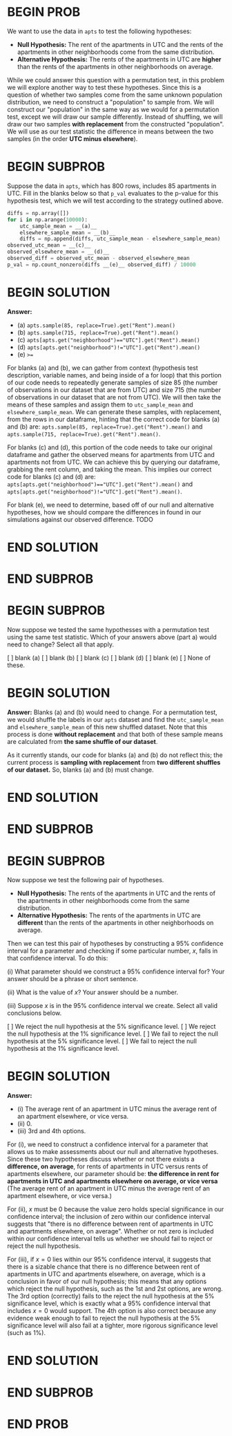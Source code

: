 # BEGIN PROB

We want to use the data in `apts` to test the following hypotheses:

- **Null Hypothesis:** The rent of the apartments in UTC and the rents of the apartments in other neighborhoods come from the same distribution.
- **Alternative Hypothesis:** The rents of the apartments in UTC are **higher** than the rents of the apartments in other neighborhoods on average.

While we could answer this question with a permutation test, in this problem we will explore another way to test these hypotheses. Since this is a question of whether two samples come from the same unknown population distribution, we need to construct a "population" to sample from. We will construct our "population" in the same way as we would for a permutation test, except we will draw our sample differently. Instead of shuffling, we will draw our two samples **with replacement** from the constructed "population". We will use as our test statistic the difference in means between the two samples (in the order **UTC minus elsewhere**).

# BEGIN SUBPROB

Suppose the data in `apts`, which has 800 rows, includes 85 apartments in UTC. Fill in the blanks below so that `p_val` evaluates to the p-value for this hypothesis test, which we will test according to the strategy outlined above.

```py
diffs = np.array([])
for i in np.arange(10000):
    utc_sample_mean = __(a)__
    elsewhere_sample_mean = __(b)__
    diffs = np.append(diffs, utc_sample_mean - elsewhere_sample_mean)
observed_utc_mean = __(c)__
observed_elsewhere_mean = __(d)__
observed_diff = observed_utc_mean - observed_elsewhere_mean
p_val = np.count_nonzero(diffs __(e)__ observed_diff) / 10000
```

# BEGIN SOLUTION

**Answer:**

- (a) `apts.sample(85, replace=True).get("Rent").mean()`
- (b) `apts.sample(715, replace=True).get("Rent").mean()`
- (c) `apts[apts.get("neighborhood")=="UTC"].get("Rent").mean()`
- (d) `apts[apts.get("neighborhood")!="UTC"].get("Rent").mean()`
- (e) `>=`

For blanks (a) and (b), we can gather from context (hypothesis test description, variable names, and being inside of a for loop) that this portion of our code needs to repeatedly generate samples of size 85 (the number of observations in our dataset that are from UTC) and size 715 (the number of observations in our dataset that are not from UTC). We will then take the means of these samples and assign them to `utc_sample_mean` and `elsewhere_sample_mean`. We can generate these samples, with replacement, from the rows in our dataframe, hinting that the correct code for blanks (a) and (b) are: `apts.sample(85, replace=True).get("Rent").mean()` and `apts.sample(715, replace=True).get("Rent").mean()`.

For blanks (c) and (d), this portion of the code needs to take our original dataframe and gather the observed means for apartments from UTC and apartments not from UTC. We can achieve this by querying our dataframe, grabbing the rent column, and taking the mean. This implies our correct code for blanks (c) and (d) are: `apts[apts.get("neighborhood")=="UTC"].get("Rent").mean()` and `apts[apts.get("neighborhood")!="UTC"].get("Rent").mean()`.

For blank (e), we need to determine, based off of our null and alternative hypotheses, how we should compare the differences in found in our simulations against our observed difference. TODO

# END SOLUTION

# END SUBPROB

# BEGIN SUBPROB

Now suppose we tested the same hypothesses with a permutation test using the same test statistic. Which of your answers above (part a) would need to change? Select all that apply.

[ ] blank \(a\)
[ ] blank \(b\)
[ ] blank \(c\)
[ ] blank \(d\)
[ ] blank \(e\)
[ ] None of these.

# BEGIN SOLUTION

**Answer:** Blanks \(a\) and  \(b\) would need to change. For a permutation test, we would shuffle the labels in our `apts` dataset and find the `utc_sample_mean` and `elsewhere_sample_mean` of this new shuffled dataset. Note that this process is done **without replacement** and that both of these sample means are calculated from **the same shuffle of our dataset**.

As it currently stands, our code for blanks (a) and (b) do not reflect this; the current process is **sampling with replacement** from **two different shuffles of our dataset.** So, blanks (a) and (b) must change.

# END SOLUTION

# END SUBPROB

# BEGIN SUBPROB

Now suppose we test the following pair of hypotheses.

- **Null Hypothesis:** The rents of the apartments in UTC and the rents of the apartments in other neighborhoods come from the same distribution.
- **Alternative Hypothesis:** The rents of the apartments in UTC are **different** than the rents of the apartments in other neighborhoods on average.

Then we can test this pair of hypotheses by constructing a 95% confidence interval for a parameter and checking if some particular number, $x$, falls in that confidence interval. To do this:

(i) What parameter should we construct a 95% confidence interval for? Your answer should be a phrase or short sentence.

(ii) What is the value of $x$? Your answer should be a number.

(iii) Suppose $x$ is in the 95% confidence interval we create. Select all valid conclusions below. 

[ ] We reject the null hypothesis at the 5% significance level.
[ ] We reject the null hypothesis at the 1% significance level.
[ ] We fail to reject the null hypothesis at the 5% significance level.
[ ] We fail to reject the null hypothesis at the 1% significance level.

# BEGIN SOLUTION

**Answer:**

- \(i\) The average rent of an apartment in UTC minus the average rent of an apartment elsewhere, or vice versa.
- \(ii\) 0.
- \(iii\) 3rd and 4th options.

For (i), we need to construct a confidence interval for a parameter that allows us to make assessments about our null and alternative hypotheses. Since these two hypotheses discuss whether or not there exists a **difference, on average**, for rents of apartments in UTC versus rents of apartments elsewhere, our parameter should be: **the difference in rent for apartments in UTC and apartments elsewhere on average, or vice versa** (The average rent of an apartment in UTC minus the average rent of an apartment elsewhere, or vice versa.)

For (ii), $x$ must be 0 because the value zero holds special significance in our confidence interval; the inclusion of zero within our confidence interval suggests that "there is no difference between rent of apartments in UTC and apartments elsewhere, on average". Whether or not zero is included within our confidence interval tells us whether we should fail to reject or reject the null hypothesis.

For (iii), if $x = 0$ lies within our 95% confidence interval, it suggests that there is a sizable chance that there is no difference between rent of apartments in UTC and apartments elsewhere, on average, which is a conclusion in favor of our null hypothesis; this means that any options which reject the null hypothesis, such as the 1st and 2st options, are wrong. The 3rd option (correctly) fails to the reject the null hypothesis at the 5% significance level, which is exactly what a 95% confidence interval that includes $x = 0$ would support. The 4th option is also correct because any evidence weak enough to fail to reject the null hypothesis at the 5% significance level will also fail at a tighter, more rigorous significance level (such as 1%).
# END SOLUTION

# END SUBPROB

# END PROB